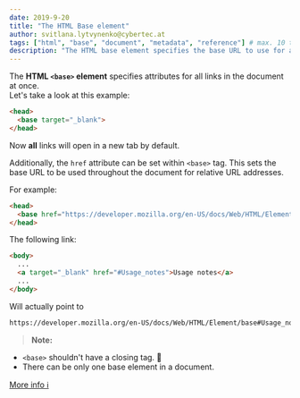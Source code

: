 ```yaml
---
date: 2019-9-20
title: "The HTML Base element"
author: svitlana.lytvynenko@cybertec.at
tags: ["html", "base", "document", "metadata", "reference"] # max. 10 tags; lowercase; dash-separated
description: "The HTML base element specifies the base URL to use for all relative URLs contained within a document." # max. 300 chars.
---
```


The **HTML `<base>` element** specifies attributes for all links in the document at once. \
Let's take a look at this example:

```html
<head>
  <base target="_blank">
</head>
```
Now **all** links will open in a new tab by default.

Additionally, the `href` attribute can be set within `<base>` tag. This sets the base URL to be used throughout the document for relative URL addresses.

For example:
```html
<head>
  <base href="https://developer.mozilla.org/en-US/docs/Web/HTML/Element/base">
</head>
```

The following link:
```html
<body>
  ...
  <a target="_blank" href="#Usage_notes">Usage notes</a>
  ...
</body>
```
Will actually point to
```html
https://developer.mozilla.org/en-US/docs/Web/HTML/Element/base#Usage_notes
```

> **Note:**
  - `<base>` shouldn't have a closing tag. 🤷
  - There can be only one base element in a document.

[More info ℹ️](https://developer.mozilla.org/en-US/docs/Web/HTML/Element/base)
